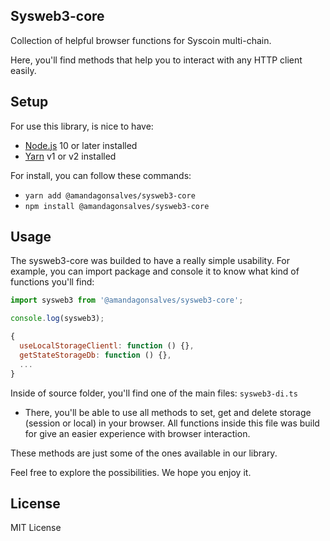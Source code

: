 ## Sysweb3-core

Collection of helpful browser functions for Syscoin multi-chain.

Here, you'll find methods that help you to interact with any HTTP client easily.

## Setup

For use this library, is nice to have:

- [Node.js](https://nodejs.org) 10 or later installed
- [Yarn](https://yarnpkg.com) v1 or v2 installed

For install, you can follow these commands:

- `yarn add @amandagonsalves/sysweb3-core`
- `npm install @amandagonsalves/sysweb3-core`

## Usage

The sysweb3-core was builded to have a really simple usability. For example, you can import package and console it to know what kind of functions you'll find:

```js
import sysweb3 from '@amandagonsalves/sysweb3-core';

console.log(sysweb3);

{
  useLocalStorageClientl: function () {},
  getStateStorageDb: function () {},
  ...
}
```

Inside of source folder, you'll find one of the main files: `sysweb3-di.ts`

- There, you'll be able to use all methods to set, get and delete storage (session or local) in your browser. All functions inside this file was build for give an easier experience with browser interaction.

These methods are just some of the ones available in our library.

Feel free to explore the possibilities. We hope you enjoy it.

## License

MIT License